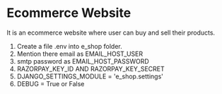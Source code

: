 # Ecommerce Website
It is an ecommerce website where user can buy and sell their products.
1. Create a file .env into e_shop folder.
2. Mention there email as EMAIL_HOST_USER
3. smtp password as EMAIL_HOST_PASSWORD
4. RAZORPAY_KEY_ID AND RAZORPAY_KEY_SECRET
5. DJANGO_SETTINGS_MODULE = 'e_shop.settings'
6. DEBUG = True or False
